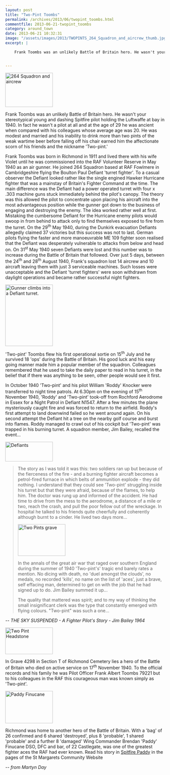 ```yaml
---
layout: post
title: "Two-Pint Toombs"
permalink: /archives/2013/06/twopint_toombs.html
commentfile: 2013-06-21-twopint_toombs
category: around_town
date: 2013-06-21 10:32:31
image: "/assets/images/2013/TWOPINTS_264_Squadron_and_aircrew_thumb.jpg"
excerpt: |

    Frank Toombs was an unlikely Battle of Britain hero. He wasn't your stereotypical young and dashing Spitfire pilot holding the Luftwaffe at bay in 1940. In fact he wasn't a pilot at all and at the age of 29 he was ancient when compared with his colleagues whose average age was 20. He was modest and married and his inability to drink more than two pints of the weak wartime beer before falling off his chair earned him the affectionate scorn of his friends and the nickname 'Two-pint.'


---
```


<a href="/assets/images/2013/TWOPINTS_264_Squadron_and_aircrew.jpg" title="See larger version of - 264 Squadron and aircrew"><img src="/assets/images/2013/TWOPINTS_264_Squadron_and_aircrew_thumb.jpg" width="150" height="108" alt="264 Squadron and aircrew" class="photo right" /></a>

Frank Toombs was an unlikely Battle of Britain hero. He wasn't your stereotypical young and dashing Spitfire pilot holding the Luftwaffe at bay in 1940. In fact he wasn't a pilot at all and at the age of 29 he was ancient when compared with his colleagues whose average age was 20. He was modest and married and his inability to drink more than two pints of the weak wartime beer before falling off his chair earned him the affectionate scorn of his friends and the nickname 'Two-pint.'

Frank Toombs was born in Richmond in 1911 and lived there with his wife Violet until he was commissioned into the RAF Volunteer Reserve in May 1940 as an air gunner. He joined 264 Squadron based at RAF Fowlmere in Cambridgeshire flying the Boulton Paul Defiant 'turret fighter'. To a casual observer the Defiant looked rather like the single engined Hawker Hurricane fighter that was a mainstay of Britain's Fighter Command at the time. The main difference was the Defiant had a power operated turret with four x .303 machine guns stuck immediately behind the pilot's canopy. The theory was this allowed the pilot to concentrate upon placing his aircraft into the most advantageous position while the gunner got down to the business of engaging and destroying the enemy. The idea worked rather well at first. Mistaking the cumbersome Defiant for the Hurricane enemy pilots would swoop in from behind to attack only to find themselves exposed to fire from the turret. On the 29<sup>th</sup> May 1940, during the Dunkirk evacuation Defiants allegedly claimed 37 victories but this success was not to last. German pilots flying the faster and more manoeuvrable ME 109 fighter soon realised that the Defiant was desperately vulnerable to attacks from below and head on. On 31<sup>st</sup> May 1940 seven Defiants were lost and this number was to increase during the Battle of Britain that followed. Over just 5 days, between the 24<sup>th</sup> and 28<sup>th</sup> August 1940, Frank's squadron lost 14 aircrew and 10 aircraft leaving them with just 3 serviceable machines. Such losses were unacceptable and the Defiant 'turret fighters' were soon withdrawn from daylight operations and became rather successful night fighters.

<a href="/assets/images/2013/TWOPINTS_Gunner_climbs_into_a_Defiant_turret.jpg" title="See larger version of - Gunner climbs into a Defiant turret"><img src="/assets/images/2013/TWOPINTS_Gunner_climbs_into_a_Defiant_turret_thumb.jpg" width="150" height="194" alt="Gunner climbs into a Defiant turret." class="photo right" /></a>

'Two-pint' Toombs flew his first operational sortie on 15<sup>th</sup> July and he survived 18 'ops' during the Battle of Britain. His good luck and his easy going manner made him a popular member of the squadron. Colleagues remembered that he used to take the daily paper to read in his turret, in the belief that if there was anything to be seen, other people would see it first.

In October 1940 'Two-pint' and his pilot William 'Roddy' Knocker were transferred to night time patrols. At 6.30pm on the evening of 15<sup>th</sup> November 1940, 'Roddy' and 'Two-pint' took-off from Rochford Aerodrome in Essex for a Night Patrol in Defiant N1547. After a few minutes the plane mysteriously caught fire and was forced to return to the airfield. Roddy's first attempt to land downwind failed so he went around again. On his second attempt the Defiant hit a tree on the nearby golf course and burst into flames. Roddy managed to crawl out of his cockpit but 'Two-pint' was trapped in his burning turret. A squadron member, Jim Bailey, recalled the event...

<a href="/assets/images/2013/TWOPINTS_Defiants.jpg" title="See larger version of - Defiants"><img src="/assets/images/2013/TWOPINTS_Defiants_thumb.jpg" width="150" height="62" alt="Defiants" class="photo right" /></a>

> The story as I was told it was this: two soldiers ran up but because of the fierceness of the fire - and a burning fighter aircraft becomes a petrol-fired furnace in which belts of ammunition explode - they did nothing. I understand that they could see 'Two-pint' struggling inside his turret but that they were afraid, because of the flames, to help him. The doctor was rung up and informed of the accident. He had time to drive from the mess to the aerodrome, a distance of a mile or two, reach the crash, and pull the poor fellow out of the wreckage. In hospital he talked to his friends quite cheerfully and coherently although burnt to a cinder. He lived two days more...
>
>  <a href="/assets/images/2013/TWOPINTS_Two_Pints_grave.jpg" title="See larger version of - Two Pints grave"><img src="/assets/images/2013/TWOPINTS_Two_Pints_grave_thumb.jpg" width="150" height="100" alt="Two Pints grave" class="photo right" /></a>
>
>  In the annals of the great air war that raged over southern England during the summer of 1940 'Two-pint's' tragic end barely rates a mention. No dicing with death, no 'duel amongst the clouds', no medals, no recorded 'kills', no name on the list of 'aces', just a brave, self effacing man, determined to get on with the job that he had signed up to do. Jim Bailey summed it up...
>
> The quality that mattered was spirit; and to my way of thinking the small insignificant clerk was the type that constantly emerged with flying colours. "Two-pint" was such a one...

<cite>-- THE SKY SUSPENDED - A Fighter Pilot's Story - Jim Bailey 1964</site>

<a href="/assets/images/2013/TWOPINTS_Two_Pint_Headstone.jpg" title="See larger version of - Two Pint Headstone"><img src="/assets/images/2013/TWOPINTS_Two_Pint_Headstone_thumb.jpg" width="150" height="84" alt="Two Pint Headstone" class="photo right" /></a>

In Grave 4298 in Section T of Richmond Cemetery lies a hero of the Battle of Britain who died on active service on 17<sup>th</sup> November 1940. To the official records and his family he was Pilot Officer Frank Albert Toombs 79221 but to his colleagues in the RAF this courageous man was known simply as 'Two-pint'.

<div markdown="1" class="box">
<a href="/assets/images/2013/TWOPINTS_Paddy_Finucane.jpg" title="See larger version of - Paddy Finucane"><img src="/assets/images/2013/TWOPINTS_Paddy_Finucane_thumb.jpg" width="150" height="102" alt="Paddy Finucane" class="photo left" /></a>

Richmond was home to another hero of the Battle of Britain. With a 'bag' of 26 confirmed and 6 shared 'destroyed', plus 8 'probable', 1 shared 'probable' and a further 8 'damaged' Wing Commander Brendan 'Paddy' Finucane DSO, DFC and bar, of 22 Castlegate, was one of the greatest fighter aces the RAF had ever known. Read his story in [Spitfire Paddy](/archives/2011/06/spitfire_paddy.html) in the pages of the St Margarets Community Website

</div>
<cite>-- from Martyn Day</cite>
